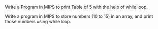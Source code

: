 Write a Program in MIPS to print Table of 5 with the help of while loop.

Write a program in MIPS to store numbers (10 to 15) in an array, and print those numbers using while loop.